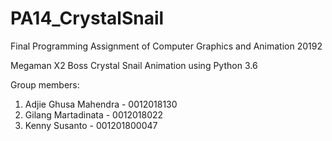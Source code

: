 # PA14_CrystalSnail

Final Programming Assignment of Computer Graphics and Animation 20192

Megaman X2 Boss Crystal Snail Animation using Python 3.6

Group members:
1. Adjie Ghusa Mahendra - 0012018130
2. Gilang Martadinata - 0012018022
3. Kenny Susanto - 001201800047
